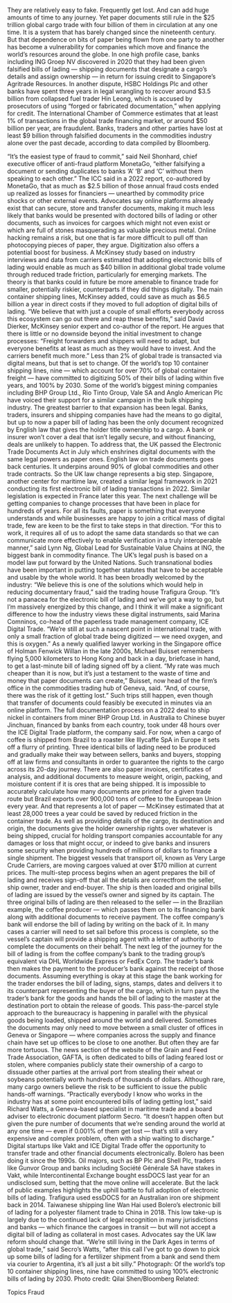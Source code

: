 They are relatively easy to fake. Frequently get lost. And can add huge amounts of time to any journey. Yet paper documents still rule in the $25 trillion global cargo trade with four billion of them in circulation at any one time.
It is a system that has barely changed since the nineteenth century. But that dependence on bits of paper being flown from one party to another has become a vulnerability for companies which move and finance the world’s resources around the globe.
In one high profile case, banks including ING Groep NV discovered in 2020 that they had been given falsified bills of lading — shipping documents that designate a cargo’s details and assign ownership — in return for issuing credit to Singapore’s Agritrade Resources. In another dispute, HSBC Holdings Plc and other banks have spent three years in legal wrangling to recover around $3.5 billion from collapsed fuel trader Hin Leong, which is accused by prosecutors of using “forged or fabricated documentation,” when applying for credit.
The International Chamber of Commerce estimates that at least 1% of transactions in the global trade financing market, or around $50 billion per year, are fraudulent. Banks, traders and other parties have lost at least $9 billion through falsified documents in the commodities industry alone over the past decade, according to data compiled by Bloomberg.

“It’s the easiest type of fraud to commit,” said Neil Shonhard, chief executive officer of anti-fraud platform MonetaGo, “either falsifying a document or sending duplicates to banks ‘A’ ‘B’ and ‘C’ without them speaking to each other.”
The ICC said in a 2022 report, co-authored by MonetaGo, that as much as $2.5 billion of those annual fraud costs ended up realized as losses for financiers — unearthed by commodity price shocks or other external events.
Advocates say online platforms already exist that can secure, store and transfer documents, making it much less likely that banks would be presented with doctored bills of lading or other documents, such as invoices for cargoes which might not even exist or which are full of stones masquerading as valuable precious metal. Online hacking remains a risk, but one that is far more difficult to pull off than photocopying pieces of paper, they argue.
Digitization also offers a potential boost for business. A McKinsey study based on industry interviews and data from carriers estimated that adopting electronic bills of lading would enable as much as $40 billion in additional global trade volume through reduced trade friction, particularly for emerging markets. The theory is that banks could in future be more amenable to finance trade for smaller, potentially riskier, counterparts if they did things digitally. The main container shipping lines, McKinsey added, could save as much as $6.5 billion a year in direct costs if they moved to full adoption of digital bills of lading.
“We believe that with just a couple of small efforts everybody across this ecosystem can go out there and reap these benefits,” said David Dierker, McKinsey senior expert and co-author of the report. He argues that there is little or no downside beyond the initial investment to change processes: “Freight forwarders and shippers will need to adapt, but everyone benefits at least as much as they would have to invest. And the carriers benefit much more.”
Less than 2% of global trade is transacted via digital means, but that is set to change. Of the world’s top 10 container shipping lines, nine — which account for over 70% of global container freight — have committed to digitizing 50% of their bills of lading within five years, and 100% by 2030. Some of the world’s biggest mining companies including BHP Group Ltd., Rio Tinto Group, Vale SA and Anglo American Plc have voiced their support for a similar campaign in the bulk shipping industry.
The greatest barrier to that expansion has been legal. Banks, traders, insurers and shipping companies have had the means to go digital, but up to now a paper bill of lading has been the only document recognized by English law that gives the holder title ownership to a cargo. A bank or insurer won’t cover a deal that isn’t legally secure, and without financing, deals are unlikely to happen.
To address that, the UK passed the Electronic Trade Documents Act in July which enshrines digital documents with the same legal powers as paper ones. English law on trade documents goes back centuries. It underpins around 90% of global commodities and other trade contracts. So the UK law change represents a big step. Singapore, another center for maritime law, created a similar legal framework in 2021 conducting its first electronic bill of lading transactions in 2022. Similar legislation is expected in France later this year.
The next challenge will be getting companies to change processes that have been in place for hundreds of years. For all its faults, paper is something that everyone understands and while businesses are happy to join a critical mass of digital trade, few are keen to be the first to take steps in that direction.
“For this to work, it requires all of us to adopt the same data standards so that we can communicate more effectively to enable verification in a truly interoperable manner,” said Lynn Ng, Global Lead for Sustainable Value Chains at ING, the biggest bank in commodity finance.
The UK’s legal push is based on a model law put forward by the United Nations. Such transnational bodies have been important in putting together statutes that have to be acceptable and usable by the whole world. It has been broadly welcomed by the industry: “We believe this is one of the solutions which would help in reducing documentary fraud,” said the trading house Trafigura Group.
“It’s not a panacea for the electronic bill of lading and we’ve got a way to go, but I’m massively energized by this change, and I think it will make a significant difference to how the industry views these digital instruments, said Marina Comninos, co-head of the paperless trade management company, ICE Digital Trade. “We’re still at such a nascent point in international trade, with only a small fraction of global trade being digitized — we need oxygen, and this is oxygen.”
As a newly qualified lawyer working in the Singapore office of Holman Fenwick Willan in the late 2000s, Michael Buisset remembers flying 5,000 kilometers to Hong Kong and back in a day, briefcase in hand, to get a last-minute bill of lading signed off by a client.
“My rate was much cheaper than it is now, but it’s just a testament to the waste of time and money that paper documents can create,” Buisset, now head of the firm’s office in the commodities trading hub of Geneva, said. “And, of course, there was the risk of it getting lost.”
Such trips still happen, even though that transfer of documents could feasibly be executed in minutes via an online platform. The full documentation process on a 2022 deal to ship nickel in containers from miner BHP Group Ltd. in Australia to Chinese buyer Jinchuan, financed by banks from each country, took under 48 hours over the ICE Digital Trade platform, the company said.
For now, when a cargo of coffee is shipped from Brazil to a roaster like Illycaffe SpA in Europe it sets off a flurry of printing. Three identical bills of lading need to be produced and gradually make their way between sellers, banks and buyers, stopping off at law firms and consultants in order to guarantee the rights to the cargo across its 20-day journey. There are also paper invoices, certificates of analysis, and additional documents to measure weight, origin, packing, and moisture content if it is ores that are being shipped.
It is impossible to accurately calculate how many documents are printed for a given trade route but Brazil exports over 900,000 tons of coffee to the European Union every year. And that represents a lot of paper — McKinsey estimated that at least 28,000 trees a year could be saved by reduced friction in the container trade.
As well as providing details of the cargo, its destination and origin, the documents give the holder ownership rights over whatever is being shipped, crucial for holding transport companies accountable for any damages or loss that might occur, or indeed to give banks and insurers some security when providing hundreds of millions of dollars to finance a single shipment. The biggest vessels that transport oil, known as Very Large Crude Carriers, are moving cargoes valued at over $170 million at current prices.
The multi-step process begins when an agent prepares the bill of lading and receives sign-off that all the details are correctfrom the seller, ship owner, trader and end-buyer. The ship is then loaded and original bills of lading are issued by the vessel’s owner and signed by its captain. The three original bills of lading are then released to the seller — in the Brazilian example, the coffee producer — which passes them on to its financing bank along with additional documents to receive payment. The coffee company’s bank will endorse the bill of lading by writing on the back of it.
In many cases a carrier will need to set sail before this process is complete, so the vessel’s captain will provide a shipping agent with a letter of authority to complete the documents on their behalf.
The next leg of the journey for the bill of lading is from the coffee company’s bank to the trading group’s equivalent via DHL Worldwide Express or FedEx Corp. The trader’s bank then makes the payment to the producer’s bank against the receipt of those documents. Assuming everything is okay at this stage the bank working for the trader endorses the bill of lading, signs, stamps, dates and delivers it to its counterpart representing the buyer of the cargo, which in turn pays the trader’s bank for the goods and hands the bill of lading to the master at the destination port to obtain the release of goods.
This pass-the-parcel style approach to the bureaucracy is happening in parallel with the physical goods being loaded, shipped around the world and delivered. Sometimes the documents may only need to move between a small cluster of offices in Geneva or Singapore — where companies across the supply and finance chain have set up offices to be close to one another. But often they are far more tortuous.
The news section of the website of the Grain and Feed Trade Association, GAFTA, is often dedicated to bills of lading feared lost or stolen, where companies publicly state their ownership of a cargo to dissuade other parties at the arrival port from stealing their wheat or soybeans potentially worth hundreds of thousands of dollars. Although rare, many cargo owners believe the risk to be sufficient to issue the public hands-off warnings.
“Practically everybody I know who works in the industry has at some point encountered bills of lading getting lost,” said Richard Watts, a Geneva-based specialist in maritime trade and a board adviser to electronic document platform Secro. “It doesn’t happen often but given the pure number of documents that we’re sending around the world at any one time — even if 0.001% of them get lost — that’s still a very expensive and complex problem, often with a ship waiting to discharge.”
Digital startups like Vakt and ICE Digital Trade offer the opportunity to transfer trade and other financial documents electronically. Bolero has been doing it since the 1990s. Oil majors, such as BP Plc and Shell Plc, traders like Gunvor Group and banks including Société Générale SA have stakes in Vakt, while Intercontinental Exchange bought essDOCS last year for an undisclosed sum, betting that the move online will accelerate.
But the lack of public examples highlights the uphill battle to full adoption of electronic bills of lading. Trafigura used essDOCS for an Australian iron ore shipment back in 2014. Taiwanese shipping line Wan Hai used Bolero’s electronic bill of lading for a polyester filament trade to China in 2018.
This low take-up is largely due to the continued lack of legal recognition in many jurisdictions and banks — which finance the cargoes in transit — but will not accept a digital bill of lading as collateral in most cases. Advocates say the UK law reform should change that.
“We’re still living in the Dark Ages in terms of global trade,” said Secro’s Watts, “after this call I’ve got to go down to pick up some bills of lading for a fertilizer shipment from a bank and send them via courier to Argentina, it’s all just a bit silly.”
Photograph: Of the world’s top 10 container shipping lines, nine have committed to using 100% electronic bills of lading by 2030. Photo credit: Qilai Shen/Bloomberg
Related:

Topics
Fraud
